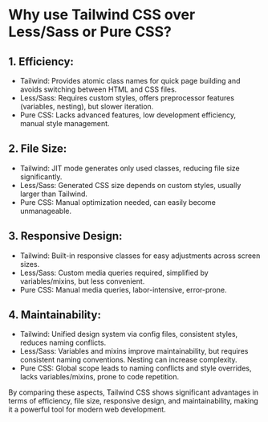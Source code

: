 # Why use Tailwind CSS over Less/Sass or Pure CSS?

## 1. Efficiency:

- Tailwind: Provides atomic class names for quick page building and avoids switching between HTML and CSS files.
- Less/Sass: Requires custom styles, offers preprocessor features (variables, nesting), but slower iteration.
- Pure CSS: Lacks advanced features, low development efficiency, manual style management.

## 2. File Size:

- Tailwind: JIT mode generates only used classes, reducing file size significantly.
- Less/Sass: Generated CSS size depends on custom styles, usually larger than Tailwind.
- Pure CSS: Manual optimization needed, can easily become unmanageable.

## 3. Responsive Design:

- Tailwind: Built-in responsive classes for easy adjustments across screen sizes.
- Less/Sass: Custom media queries required, simplified by variables/mixins, but less convenient.
- Pure CSS: Manual media queries, labor-intensive, error-prone.

## 4. Maintainability:

- Tailwind: Unified design system via config files, consistent styles, reduces naming conflicts.
- Less/Sass: Variables and mixins improve maintainability, but requires consistent naming conventions. Nesting can increase complexity.
- Pure CSS: Global scope leads to naming conflicts and style overrides, lacks variables/mixins, prone to code repetition.

By comparing these aspects, Tailwind CSS shows significant advantages in terms of efficiency, file size, responsive design, and maintainability, making it a powerful tool for modern web development.
